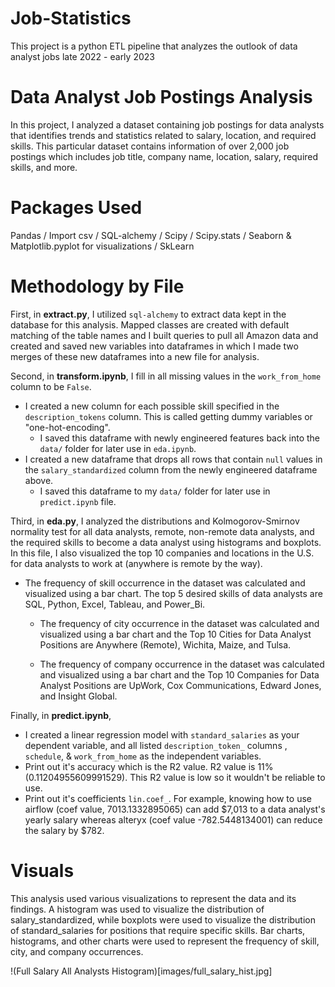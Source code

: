 # Job-Statistics

This project is a python ETL pipeline that analyzes the outlook of data analyst jobs late 2022 - early 2023

# Data Analyst Job Postings Analysis

In this project, I analyzed a dataset containing job postings for data analysts that identifies trends and statistics related to salary, location, and required skills. This particular dataset contains information of over 2,000 job postings which includes job title, company name, location, salary, required skills, and more.

# Packages Used

Pandas / Import csv / SQL-alchemy / Scipy / Scipy.stats / Seaborn & Matplotlib.pyplot for visualizations / SkLearn 

# Methodology by File

First, in **extract.py**, I utilized `sql-alchemy` to extract data kept in the database for this analysis. Mapped classes are created with default matching of the table names and I built queries to pull all Amazon data and created and saved new variables into dataframes in which I made two merges of these new dataframes into a new file for analysis.

Second, in **transform.ipynb**, I fill in all missing values in the `work_from_home` column to be `False`.

* I created a new column for each possible skill specified in the `description_tokens` column. This is called getting dummy variables or "one-hot-encoding".
    * I saved this dataframe with newly engineered features back into the `data/` folder for later use in `eda.ipynb`.
* I created a new dataframe that drops all rows that contain `null` values in the `salary_standardized` column from the newly engineered dataframe above.
    * I saved this dataframe to my `data/` folder for later use in `predict.ipynb` file.

Third, in **eda.py**, I analyzed the distributions and Kolmogorov-Smirnov normality test for all data analysts, remote, non-remote data analysts, and the required skills to become a data analyst using histograms and boxplots. In this file, I also visualized the top 10 companies and locations in the U.S. for data analysts to work at (anywhere is remote by the way). 

* The frequency of skill occurrence in the dataset was calculated and visualized using a bar chart. The top 5 desired skills of data analysts are SQL, Python, Excel, Tableau, and Power_Bi. 

    * The frequency of city occurrence in the dataset was calculated and visualized using a bar chart and the Top 10 Cities for Data Analyst Positions are Anywhere (Remote), Wichita, Maize, and Tulsa.

    * The frequency of company occurrence in the dataset was calculated and visualized using a bar chart and the Top 10 Companies for Data Analyst Positions are UpWork, Cox Communications, Edward Jones, and Insight Global.

Finally, in **predict.ipynb**, 

* I created a linear regression model with `standard_salaries` as your dependent variable, and all listed `description_token_` columns , `schedule`, & `work_from_home` as the independent variables.
* Print out it's accuracy  which is the R2 value. R2 value is 11% (0.11204955609991529). This R2 value is low so it wouldn't be reliable to use. 
* Print out it's coefficients `lin.coef_`. For example, knowing how to use airflow (coef value, 7013.1332895065) can add $7,013 to a data analyst's yearly salary whereas alteryx (coef value -782.5448134001) can reduce the salary by $782.

# Visuals

This analysis used various visualizations to represent the data and its findings. A histogram was used to visualize the distribution of salary_standardized, while boxplots were used to visualize the distribution of standard_salaries for positions that require specific skills. Bar charts, histograms, and other charts were used to represent the frequency of skill, city, and company occurrences.

!(Full Salary All Analysts Histogram)[images/full_salary_hist.jpg]

